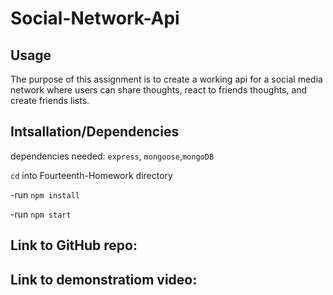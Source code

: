 # Social-Network-Api

## Usage 
The purpose of this assignment is to create a working api for a social media network where users can share thoughts, react to friends thoughts, and create friends lists.

## Intsallation/Dependencies

dependencies needed: 
`express`, `mongoose`,`mongoDB`

`cd` into Fourteenth-Homework directory

-run `npm install`

-run `npm start`

## Link to GitHub repo:

## Link to demonstratiom video:


